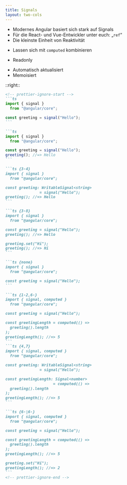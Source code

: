 ```yaml
---
title: Signals
layout: two-cols
---
```


<v-clicks at="+0">

- Modernes Angular basiert sich stark auf Signals
- Für die React- und Vue-Entwickler unter euch: „`ref`“
- Die kleinste Einheit von Reaktivität

</v-clicks>

<v-click at="7">

- Lassen sich mit `computed` kombinieren

</v-click>
<v-click at="9">

- Readonly

</v-click>
<v-clicks at="10">

- Automatisch aktualisiert
- Memoisiert

</v-clicks>

::right::

<v-click>

````md magic-move
<!-- prettier-ignore-start -->
```ts
import { signal }
  from "@angular/core";

const greeting = signal("Hello");
```

```ts
import { signal }
  from "@angular/core";

const greeting = signal("Hello");
greeting(); //=> Hello
```

```ts {3-4}
import { signal }
  from "@angular/core";

const greeting: WritableSignal<string>
               = signal("Hello");
greeting(); //=> Hello
```

```ts {3-8}
import { signal }
  from "@angular/core";

const greeting = signal("Hello");
greeting(); //=> Hello

greeting.set("Hi");
greeting(); //=> Hi
```

```ts {none}
import { signal }
  from "@angular/core";

const greeting = signal("Hello");
```

```ts {1-2,6-}
import { signal, computed }
  from "@angular/core";

const greeting = signal("Hello");

const greetingLength = computed(() =>
  greeting().length
);
greetingLength(); //=> 5
```
```ts {4,7}
import { signal, computed }
  from "@angular/core";

const greeting: WritableSignal<string>
               = signal("Hello");

const greetingLength: Signal<number>
                     = computed(() =>
  greeting().length
);
greetingLength(); //=> 5
```

```ts {6-|6-}
import { signal, computed }
  from "@angular/core";

const greeting = signal("Hello");

const greetingLength = computed(() =>
  greeting().length
);
greetingLength(); //=> 5

greeting.set("Hi");
greetingLength(); //=> 2
```
<!-- prettier-ignore-end -->
````

</v-click>
